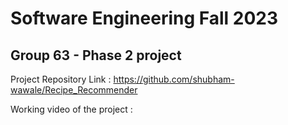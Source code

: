 # Software Engineering Fall 2023

## Group 63 - Phase 2 project

Project Repository Link : https://github.com/shubham-wawale/Recipe_Recommender

Working video of the project : 
